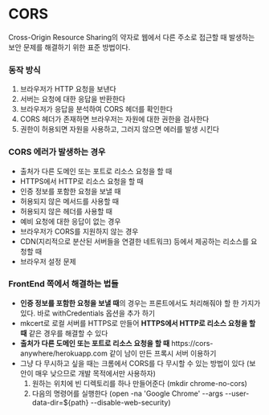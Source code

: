 # CORS

Cross-Origin Resource Sharing의 약자로 웹에서 다른 주소로 접근할 때 발생하는 보안 문제를 해결하기 위한 표준 방법이다.

### 동작 방식

1. 브라우저가 HTTP 요청을 보낸다
2. 서버는 요청에 대한 응답을 반환한다
3. 브라우저가 응답을 분석하여 CORS 헤더를 확인한다
4. CORS 헤더가 존재하면 브라우저는 자원에 대한 권한을 검사한다
5. 권한이 허용되면 자원을 사용하고, 그러지 않으면 에러를 발생 시킨다

### CORS 에러가 발생하는 경우

- 출처가 다른 도메인 또는 포트로 리소스 요청을 할 때
- HTTPS에서 HTTP로 리소스 요청을 할 때
- 인증 정보를 포함한 요청을 보낼 때
- 허용되지 않은 메서드를 사용할 때
- 허용되지 않은 헤더를 사용할 때
- 예비 요청에 대한 응답이 없는 경우
- 브라우저가 CORS를 지원하지 않는 경우
- CDN(지리적으로 분산된 서버들을 연결한 네트워크) 등에서 제공하는 리소스를 요청할 때
- 브라우저 설정 문제

### FrontEnd 쪽에서 해결하는 법들

- **인증 정보를 포함한 요청을 보낼 때**의 경우는 프론트에서도 처리해줘야 할 한 가지가 있다. 바로 withCredentials 옵션을 추가 하기
- mkcert로 로컬 서버를 HTTPS로 만들어 **HTTPS에서 HTTP로 리소스 요청을 할 때** 같은 경우를 해결할 수 있다
- **출처가 다른 도메인 또는 포트로 리소스 요청을 할 때** https://cors-anywhere/herokuapp.com 같이 남이 만든 프록시 서버 이용하기
- 그냥 다 무시하고 싶을 때는 크롬에서 CORS를 다 무시할 수 있는 방법이 있다 (보안이 매우 낮으므로 개발 목적에서만 사용하자)
  1. 원하는 위치에 빈 디렉토리를 하나 만들어준다 (mkdir chrome-no-cors)
  2. 다음의 명령어를 실행한다 (open -na 'Google Chrome' --args --user-data-dir=${path} --disable-web-security)
